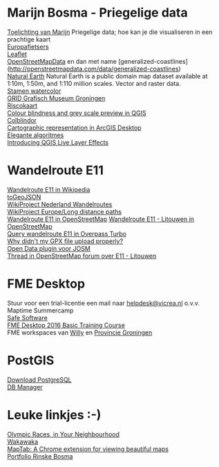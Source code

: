 # Marijn Bosma - Priegelige data
[Toelichting van Marijn](PriegeligeData/README.md)   Priegelige data; hoe kan je die visualiseren in een prachtige kaart   
[Europafietsers](https://www.europafietsers.nl/fietsroutes/routes-op-de-kaart-fietsweb)   
[Leaflet](http://www.leafletjs.com/)   
[OpenStreetMapData](http://openstreetmapdata.com/)   en dan met name [generalized-coastlines] (http://openstreetmapdata.com/data/generalized-coastlines)    
[Natural Earth](http://www.naturalearthdata.com)   Natural Earth is a public domain map dataset available at 1:10m, 1:50m, and 1:110 million scales. Vector and raster data.   
[Stamen watercolor](http://maps.stamen.com/watercolor/#12/37.7706/-122.3782)   
[GRID Grafisch Museum Groningen](http://www.gridgroningen.nl/)   
[Riscokaart](http://www.risicokaart.nl/)   
[Colour blindness and grey scale preview in QGIS](http://nyalldawson.net/2014/05/colour-blindness-and-grayscale-previews-in-qgis-2-4/)   
[Colblindor](http://color-blindness.com)   
[Cartographic representation in ArcGIS Desktop](http://help.arcgis.com/en/arcgisdesktop/10.0/pdf/cartographic-representations-tutorial.pdf)   
[Elegante algoritmes](https://www.ionica.nl/elegante-algoritmes-bij-pauw-witteman/)   
[Introducing QGIS Live Layer Effects](http://nyalldawson.net/2015/04/introducing-qgis-live-layer-effects/)    

# Wandelroute E11
[Wandelroute E11 in Wikipedia](https://nl.wikipedia.org/wiki/Wandelroute_E11)   
[toGeoJSON](https://mapbox.github.io/togeojson/)   
[WikiProject Nederland Wandelroutes](http://wiki.openstreetmap.org/wiki/WikiProject_Nederland_Wandelroutes)   
[WikiProject Europe/Long distance paths](http://wiki.openstreetmap.org/wiki/WikiProject_Europe/Long-distance_paths)   
[Wandelroute E11 in OpenStreetMap](http://hiking.waymarkedtrails.org/en/relation/1175710) 
[Wandelroute E11 - Litouwen in OpenStreetMap](http://hiking.waymarkedtrails.org/en/relation/6519670)     
[Query wandelroute E11 in Overpass Turbo](http://overpass-turbo.eu/s/hW0)   
[Why didn't my GPX file upload properly?](http://wiki.openstreetmap.org/wiki/GPX#Why_didn.27t_my_GPX_file_upload_properly.3F)     
[Open Data plugin voor JOSM](http://wiki.openstreetmap.org/wiki/JOSM/Plugins/OpenData)   
[Thread in OpenStreetMap forum over E11 - Litouwen](http://forum.openstreetmap.org/viewtopic.php?id=55537)

# FME Desktop
Stuur voor een trial-licentie een mail naar helpdesk@vicrea.nl o.v.v. Maptime Summercamp   
[Safe Software](http://www.safe.com)   
[FME Desktop 2016 Basic Training Course](http://www.safe.com/training/recorded/fme-desktop-2016/)   
FME workspaces van [Willy](https://github.com/FrieseWoudloper/FME_workspaces) en [Provincie Groningen](https://github.com/ProvincieGroningen/FME)    

# PostGIS
[Download PostgreSQL](http://www.enterprisedb.com/products-services-training/pgdownload)   
[DB Manager](http://docs.qgis.org/2.0/nl/docs/training_manual/databases/db_manager.html)   

# Leuke linkjes :-)
[Olympic Races, in Your Neighbourhood](http://www.nytimes.com/interactive/2016/08/18/sports/olympics/olympic-races-near-you.html?_r=0)   
[Wakawaka](http://nl.waka-waka.com/)   
[MapTab: A Chrome extension for viewing beautiful maps](https://www.mapbox.com/blog/introducing-maptab/)     
[Portfolio Rinske Bosma](http://www.rinskebosma.com)   

